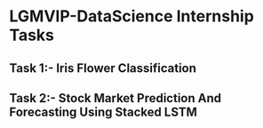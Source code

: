 # LGMVIP-DataScience Internship Tasks

## Task 1:- Iris Flower Classification
## Task 2:- Stock Market Prediction And Forecasting Using Stacked LSTM
